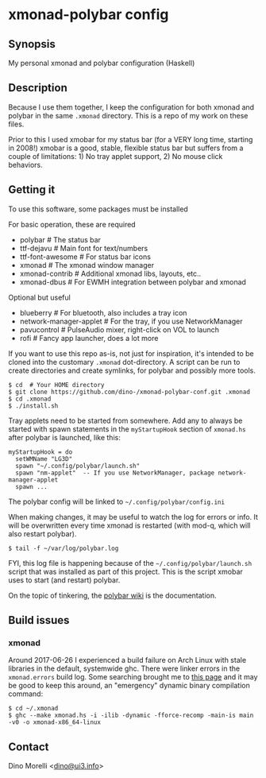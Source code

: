 # xmonad-polybar config


## Synopsis

My personal xmonad and polybar configuration (Haskell)


## Description

Because I use them together, I keep the configuration for both
xmonad and polybar in the same `.xmonad` directory. This is a repo
of my work on these files.

Prior to this I used xmobar for my status bar (for a VERY long time, starting
in 2008!) xmobar is a good, stable, flexible status bar but suffers from a
couple of limitations: 1) No tray applet support, 2) No mouse click behaviors.


## Getting it

To use this software, some packages must be installed

For basic operation, these are required

- polybar           # The status bar
- ttf-dejavu        # Main font for text/numbers
- ttf-font-awesome  # For status bar icons
- xmonad            # The xmonad window manager
- xmonad-contrib    # Additional xmonad libs, layouts, etc..
- xmonad-dbus       # For EWMH integration between polybar and xmonad

Optional but useful

- blueberry               # For bluetooth, also includes a tray icon
- network-manager-applet  # For the tray, if you use NetworkManager
- pavucontrol             # PulseAudio mixer, right-click on VOL to launch
- rofi                    # Fancy app launcher, does a lot more

If you want to use this repo as-is, not just for inspiration, it's intended to
be cloned into the customary `.xmonad` dot-directory. A script can be run to
create directories and create symlinks, for polybar and possibly more tools.

    $ cd  # Your HOME directory
    $ git clone https://github.com/dino-/xmonad-polybar-conf.git .xmonad
    $ cd .xmonad
    $ ./install.sh

Tray applets need to be started from somewhere. Add any to always be started
with spawn statements in the `myStartupHook` section of `xmonad.hs` after
polybar is launched, like this:

    myStartupHook = do
      setWMName "LG3D"
      spawn "~/.config/polybar/launch.sh"
      spawn "nm-applet"  -- If you use NetworkManager, package network-manager-applet
      spawn ...

The polybar config will be linked to `~/.config/polybar/config.ini`

When making changes, it may be useful to watch the log for errors or info. It
will be overwritten every time xmonad is restarted (with mod-q, which will also
restart polybar).

    $ tail -f ~/var/log/polybar.log

FYI, this log file is happening because of the `~/.config/polybar/launch.sh`
script that was installed as part of this project. This is the script xmobar
uses to start (and restart) polybar.

On the topic of tinkering, the
[polybar wiki](https://github.com/polybar/polybar/wiki) is the documentation.


## Build issues

### xmonad

Around 2017-06-26 I experienced a build failure on Arch Linux with
stale libraries in the default, systemwide ghc. There were linker
errors in the `xmonad.errors` build log. Some searching brought
me to [this page](https://bugs.archlinux.org/task/54561) and it
may be good to keep this around, an "emergency" dynamic binary
compilation command:

    $ cd ~/.xmonad
    $ ghc --make xmonad.hs -i -ilib -dynamic -fforce-recomp -main-is main -v0 -o xmonad-x86_64-linux


## Contact

Dino Morelli <[dino@ui3.info](mailto:dino@ui3.info)>
